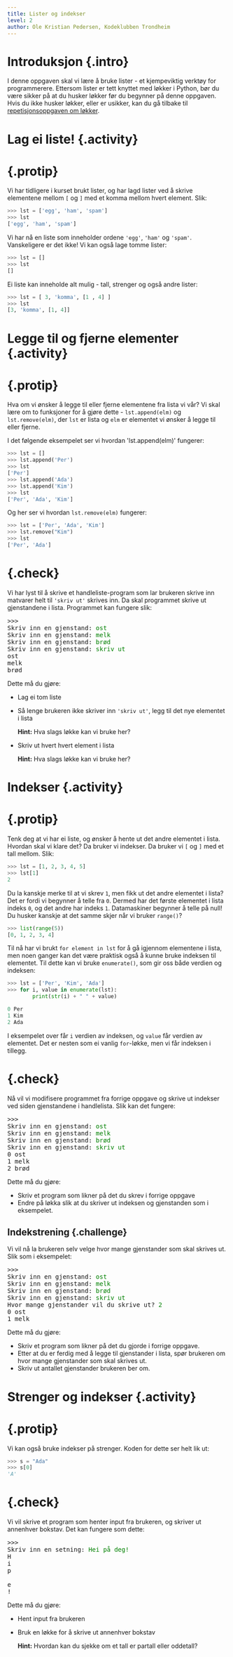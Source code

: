 ```yaml
---
title: Lister og indekser
level: 2
author: Ole Kristian Pedersen, Kodeklubben Trondheim
---
```


# Introduksjon {.intro}

I denne oppgaven skal vi lære å bruke lister - et kjempeviktig verktøy for
programmerere. Ettersom lister er tett knyttet med løkker i Python, bør
du være sikker på at du husker løkker før du begynner på denne oppgaven.
Hvis du ikke husker løkker, eller er usikker, kan du gå tilbake til
[repetisjonsoppgaven om løkker](../repetisjon/repetisjon.html#løkker).

# Lag ei liste! {.activity}

# {.protip}

Vi har tidligere i kurset brukt lister, og har lagd lister ved å skrive
elementene mellom `[` og `]` med et komma mellom hvert element. Slik:

```python
>>> lst = ['egg', 'ham', 'spam']
>>> lst
['egg', 'ham', 'spam']
```

Vi har nå en liste som inneholder ordene `'egg'`, `'ham'` og `'spam'`.
Vanskeligere er det ikke! Vi kan også lage tomme lister:

```python
>>> lst = []
>>> lst
[]
```

Ei liste kan inneholde alt mulig - tall, strenger og også andre lister:

```python
>>> lst = [ 3, 'komma', [1 , 4] ]
>>> lst
[3, 'komma', [1, 4]]
```


# Legge til og fjerne elementer {.activity}

# {.protip}

Hva om vi ønsker å legge til eller fjerne elementene fra lista vi vår? Vi skal
lære om to funksjoner for å gjøre dette - `lst.append(elm)` og `lst.remove(elm)`, der
`lst` er lista og `elm` er elementet vi ønsker å legge til eller fjerne.

I det følgende eksempelet ser vi hvordan 'lst.append(elm)' fungerer:

```python
>>> lst = []
>>> lst.append('Per')
>>> lst
['Per']
>>> lst.append('Ada')
>>> lst.append('Kim')
>>> lst
['Per', 'Ada', 'Kim']
```

Og her ser vi hvordan `lst.remove(elm)` fungerer:

```python
>>> lst = ['Per', 'Ada', 'Kim']
>>> lst.remove("Kim")
>>> lst
['Per', 'Ada']
```

# {.check}

Vi har lyst til å skrive et handleliste-program som lar brukeren skrive inn
matvarer helt til `'skriv ut'` skrives inn. Da skal programmet skrive ut
gjenstandene i lista. Programmet kan fungere slik:

<pre>
>>>
Skriv inn en gjenstand: <font color="green">ost</font>
Skriv inn en gjenstand: <font color="green">melk</font>
Skriv inn en gjenstand: <font color="green">brød</font>
Skriv inn en gjenstand: <font color="green">skriv ut</font>
ost
melk
brød
</pre>

Dette må du gjøre:

 * Lag ei tom liste
 * Så lenge brukeren ikke skriver inn `'skriv ut'`, legg til det nye elementet
   i lista

     **Hint:** Hva slags løkke kan vi bruke her?

 * Skriv ut hvert hvert element i lista

    **Hint:** Hva slags løkke kan vi bruke her?

# Indekser {.activity}

# {.protip}

Tenk deg at vi har ei liste, og ønsker å hente ut det andre elementet i lista.
Hvordan skal vi klare det?  Da bruker vi indekser. Da bruker vi `[` og `]` med
et tall mellom. Slik:

```python
>>> lst = [1, 2, 3, 4, 5]
>>> lst[1]
2
```

Du la kanskje merke til at vi skrev `1`, men fikk ut det andre elementet i
lista? Det er fordi vi begynner å telle fra `0`. Dermed har det første
elementet i lista indeks `0`, og det andre har indeks `1`. Datamaskiner
begynner å telle på null! Du husker kanskje at det samme skjer når vi bruker `range()`?

```python
>>> list(range(5))
[0, 1, 2, 3, 4]
```

Til nå har vi brukt `for element in lst` for å gå igjennom elementene i lista,
men noen ganger kan det være praktisk også å kunne bruke indeksen til
elementet. Til dette kan vi bruke `enumerate()`, som gir oss både verdien og
indeksen:

```python
>>> lst = ['Per', 'Kim', 'Ada']
>>> for i, value in enumerate(lst):
        print(str(i) + " " + value)

0 Per
1 Kim
2 Ada
```

I eksempelet over får `i` verdien av indeksen, og `value` får verdien av
elementet. Det er nesten som ei vanlig `for`-løkke, men vi får indeksen i
tillegg.

# {.check}

Nå vil vi modifisere programmet fra forrige oppgave og skrive ut indekser ved
siden gjenstandene i handlelista. Slik kan det fungere:

<pre>
>>>
Skriv inn en gjenstand: <font color="green">ost</font>
Skriv inn en gjenstand: <font color="green">melk</font>
Skriv inn en gjenstand: <font color="green">brød</font>
Skriv inn en gjenstand: <font color="green">skriv ut</font>
0 ost
1 melk
2 brød
</pre>

Dette må du gjøre:

 * Skriv et program som likner på det du skrev i forrige oppgave
 * Endre på løkka slik at du skriver ut indeksen og gjenstanden som i
   eksempelet.

## Indekstrening {.challenge}

Vi vil nå la brukeren selv velge hvor mange gjenstander som skal skrives ut.
Slik som i eksempelet:

<pre>
>>>
Skriv inn en gjenstand: <font color="green">ost</font>
Skriv inn en gjenstand: <font color="green">melk</font>
Skriv inn en gjenstand: <font color="green">brød</font>
Skriv inn en gjenstand: <font color="green">skriv ut</font>
Hvor mange gjenstander vil du skrive ut? <font color="green">2</font>
0 ost
1 melk
</pre>

Dette må du gjøre:

 * Skriv et program som likner på det du gjorde i forrige oppgave.
 * Etter at du er ferdig med å legge til gjenstander i lista, spør brukeren om
   hvor mange gjenstander som skal skrives ut.
 * Skriv ut antallet gjenstander brukeren ber om.

# Strenger og indekser {.activity}

# {.protip}

Vi kan også bruke indekser på strenger. Koden for dette ser helt lik ut:

```python
>>> s = "Ada"
>>> s[0]
'A'
```

# {.check}

Vi vil skrive et program som henter input fra brukeren, og skriver ut annenhver
bokstav. Det kan fungere som dette:

<pre>
>>>
Skriv inn en setning: <font color="green">Hei på deg!</font>
H
i
p

e
!
</pre>

Dette må du gjøre:

 * Hent input fra brukeren
 * Bruk en løkke for å skrive ut annenhver bokstav

    **Hint:** Hvordan kan du sjekke om et tall er partall eller oddetall?

